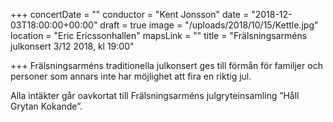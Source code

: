 +++
concertDate = ""
conductor = "Kent Jonsson"
date = "2018-12-03T18:00:00+00:00"
draft = true
image = "/uploads/2018/10/15/Kettle.jpg"
location = "Eric Ericssonhallen"
mapsLink = ""
title = "Frälsningsarméns julkonsert 3/12 2018, kl 19:00"

+++
Frälsningsarméns traditionella julkonsert ges till förmån för familjer och personer som annars inte har möjlighet att fira en riktig jul.

Alla intäkter går oavkortat till Frälsningsarméns julgryteinsamling ”Håll Grytan Kokande”.